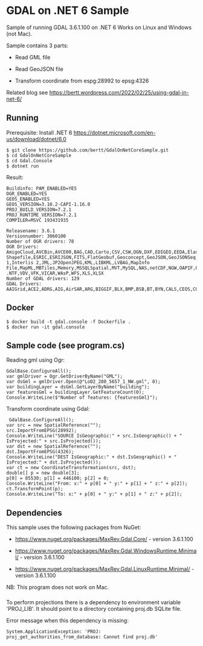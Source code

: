 # GDAL on .NET 6 Sample

Sample of running GDAL 3.6.1.100 on .NET 6 Works on Linux and Windows (not Mac).

Sample contains 3 parts:

- Read GML file

- Read GeoJSON file

- Transform coordinate from espg:28992 to epsg:4326

Related blog see https://bertt.wordpress.com/2022/02/25/using-gdal-in-net-6/

## Running

Prerequisite: Install .NET 6 https://dotnet.microsoft.com/en-us/download/dotnet/6.0

```
$ git clone https://github.com/bertt/GdalOnNetCoreSample.git
$ cd GdalOnNetCoreSample
$ cd Gdal.Console
$ dotnet run
```

Result:

```
Buildinfo: PAM_ENABLED=YES
OGR_ENABLED=YES
GEOS_ENABLED=YES
GEOS_VERSION=3.10.2-CAPI-1.16.0
PROJ_BUILD_VERSION=7.2.1
PROJ_RUNTIME_VERSION=7.2.1
COMPILER=MSVC 193431935

Releasename: 3.6.1
Versionnumber: 3060100
Number of OGR drivers: 78
OGR Drivers: AmigoCloud,AVCBin,AVCE00,BAG,CAD,Carto,CSV,CSW,DGN,DXF,EDIGEO,EEDA,Elasticsearch,ESRI Shapefile,ESRIC,ESRIJSON,FITS,FlatGeobuf,Geoconcept,GeoJSON,GeoJSONSeq,GeoRSS,GML,GMLAS,GPKG,GPSBabel,GPX,HTTP,Idrisi,Interlis 1,Interlis 2,JML,JP2OpenJPEG,KML,LIBKML,LVBAG,MapInfo File,MapML,MBTiles,Memory,MSSQLSpatial,MVT,MySQL,NAS,netCDF,NGW,OAPIF,ODBC,ODS,OGCAPI,OGR_GMT,OGR_PDS,OGR_SDTS,OGR_VRT,OpenFileGDB,OSM,PCIDSK,PDF,PDS4,PGDUMP,PGeo,PLSCENES,PostgreSQL,S57,Selafin,SQLite,SVG,SXF,TIGER,TopoJSON,UK .NTF,VDV,VFK,VICAR,WAsP,WFS,XLS,XLSX
Number of GDAL drivers: 129
GDAL Drivers: AAIGrid,ACE2,ADRG,AIG,AirSAR,ARG,BIGGIF,BLX,BMP,BSB,BT,BYN,CALS,CEOS,COASP,COG,COSAR,CPG,CTable2,CTG,DAAS,DERIVED,DIMAP,DIPEx,DOQ1,DOQ2,DTED,ECRGTOC,EEDAI,EHdr,EIR,ELAS,ENVI,ERS,ESAT,FAST,FIT,GenBin,GFF,GIF,GNMDatabase,GNMFile,GRASSASCIIGrid,GRIB,GS7BG,GSAG,GSBG,GSC,GTiff,GTX,GXF,HDF4,HDF4Image,HDF5,HDF5Image,HF2,HFA,ILWIS,IRIS,ISCE,ISG,ISIS2,ISIS3,JAXAPALSAR,JDEM,JPEG,KMLSUPEROVERLAY,KRO,L1B,LAN,LCP,Leveller,LOSLAS,MAP,MEM,MFF,MFF2,MRF,MSGN,NDF,NGSGEOID,NITF,NTv2,NWT_GRC,NWT_GRD,OZI,PAux,PCRaster,PDS,PLMOSAIC,PNG,PNM,PostGISRaster,PRF,R,Rasterlite,RIK,RMF,ROI_PAC,RPFTOC,RRASTER,RS2,RST,SAFE,SAGA,SAR_CEOS,SDTS,SENTINEL2,SGI,SIGDEM,SNODAS,SRP,SRTMHGT,STACIT,STACTA,Terragen,TGA,TIL,TSX,USGSDEM,VRT,WCS,WEBP,WMS,WMTS,XPM,XYZ,Zarr,ZMap
```

## Docker

```
$ docker build -t gdal.console -f Dockerfile .
$ docker run -it gdal.console
```

## Sample code (see program.cs)

Reading gml using Ogr:

```
GdalBase.ConfigureAll();
var gmlDriver = Ogr.GetDriverByName("GML");
var dsGml = gmlDriver.Open(@"LoD2_280_5657_1_NW.gml", 0);
var buildingLayer = dsGml.GetLayerByName("building");
var featuresGml = buildingLayer.GetFeatureCount(0);
Console.WriteLine($"Number of features: {featuresGml}");
```

Transform coordinate using Gdal:

```
 GdalBase.ConfigureAll();
var src = new SpatialReference("");
src.ImportFromEPSG(28992);
Console.WriteLine("SOURCE IsGeographic:" + src.IsGeographic() + " IsProjected:" + src.IsProjected());
var dst = new SpatialReference("");
dst.ImportFromEPSG(4326);
Console.WriteLine("DEST IsGeographic:" + dst.IsGeographic() + " IsProjected:" + dst.IsProjected());
var ct = new CoordinateTransformation(src, dst);
double[] p = new double[3];
p[0] = 85530; p[1] = 446100; p[2] = 0;
Console.WriteLine("From: x:" + p[0] + " y:" + p[1] + " z:" + p[2]);
ct.TransformPoint(p);
Console.WriteLine("To: x:" + p[0] + " y:" + p[1] + " z:" + p[2]);

```

## Dependencies

This sample uses the following packages from NuGet:

- https://www.nuget.org/packages/MaxRev.Gdal.Core/ - version 3.6.1.100

- https://www.nuget.org/packages/MaxRev.Gdal.WindowsRuntime.Minimal/ - version 3.6.1.100

- https://www.nuget.org/packages/MaxRev.Gdal.LinuxRuntime.Minimal/ - version 3.6.1.100


NB: This program does not work on Mac.

###

To perform projections there is a dependency to environment variable 'PROJ_LIB'. It should point to a directory
containing proj.db SQLite file.

Error message when this dependency is missing:

```
System.ApplicationException: 'PROJ: proj_get_authorities_from_database: Cannot find proj.db'
```

